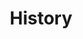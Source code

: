 ---
title: History
description: The history of Freespoke, and more about who created Freespoke.
sidebar:
    order: 1
---